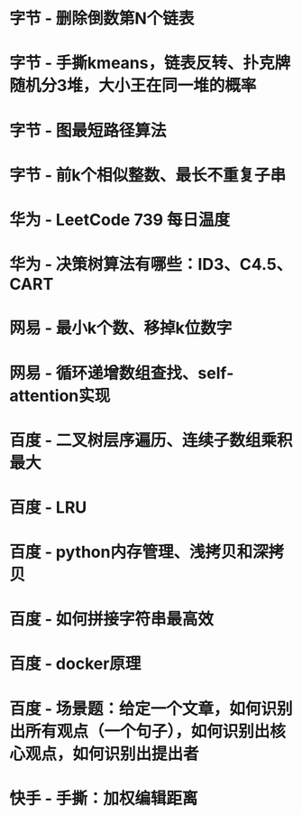 # 字节 - 删除倒数第N个链表

# 字节 - 手撕kmeans，链表反转、扑克牌随机分3堆，大小王在同一堆的概率

# 字节 - 图最短路径算法

# 字节 - 前k个相似整数、最长不重复子串

# 华为 - LeetCode 739 每日温度

# 华为 - 决策树算法有哪些：ID3、C4.5、CART

# 网易 - 最小k个数、移掉k位数字

# 网易 - 循环递增数组查找、self-attention实现

# 百度 - 二叉树层序遍历、连续子数组乘积最大

# 百度 - LRU

# 百度 - python内存管理、浅拷贝和深拷贝

# 百度 - 如何拼接字符串最高效

# 百度 - docker原理

# 百度 - 场景题：给定一个文章，如何识别出所有观点（一个句子），如何识别出核心观点，如何识别出提出者

# 快手 - 手撕：加权编辑距离

